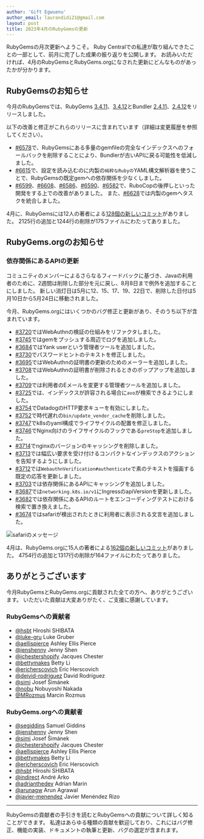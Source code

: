 ```yaml
---
author: 'Gift Egwuenu'
author_email: laurandidi21@gmail.com
layout: post
title: 2023年4月のRubyGemsの更新
---
```


RubyGemsの月次更新へようこそ。
Ruby Centralでの私達が取り組んできたことの一部として、前月に完了した成果の振り返りを公開します。
お読みいただければ、4月のRubyGemsとRubyGems.orgになされた更新にどんなものがあったかが分かります。

## RubyGemsのお知らせ

今月のRubyGemsでは、RubyGems
[3.4.11](https://github.com/rubygems/rubygems/blob/master/CHANGELOG.md#3411--2023-04-10)、[3.4.12](https://github.com/rubygems/rubygems/blob/master/CHANGELOG.md#3412--2023-04-11)とBundler
[2.4.11](https://github.com/rubygems/rubygems/blob/master/bundler/CHANGELOG.md#2411-april-10-2023)、[2.4.12](https://github.com/rubygems/rubygems/blob/master/bundler/CHANGELOG.md#2412-april-11-2023)をリリースしました。

以下の改善と修正がこれらのリリースに含まれています（詳細は変更履歴を参照してください）。

- [#6578](https://github.com/rubygems/rubygems/pull/6578)で、RubyGemsにある多量のgemfileの完全なインデックスへのフォールバックを削除することにより、Bundlerが古いAPIに戻る可能性を低減しました。
- [#6615](https://github.com/rubygems/rubygems/pull/6615)で、設定を読み込むのに内製の`純粋なRubyの`YAML構文解析器を使うことで、RubyGemsの既定gemへの依存関係を少なくしました。
- [#6599](https://github.com/rubygems/rubygems/pull/6599)、[#6608](https://github.com/rubygems/rubygems/pull/6608)、[#6586](https://github.com/rubygems/rubygems/pull/6586)、[#6590](https://github.com/rubygems/rubygems/pull/6590)、[#6582](https://github.com/rubygems/rubygems/pull/6582)で、RuboCopの後押しといった開発をする上での改善がありました。
  また、[#6628](https://github.com/rubygems/rubygems/pull/6628)では内製のgemへタスクを統合しました。

4月に、RubyGemsには12人の著者による[128個の新しいコミット](https://github.com/rubygems/rubygems/compare/master@%7B2023-04-01%7D...master@%7B2023-04-30%7D)がありました。
2125行の追加と1244行の削除が175ファイルにわたってありました。

## RubyGems.orgのお知らせ

### 依存関係にあるAPIの更新

コミュニティのメンバーによるさらなるフィードバックに基づき、Javaの利用者のために、2週間は削除した部分を元に戻し、8月8日まで例外を追加することにしました。
新しい消灯日は5月に12、15、17、19、22日で、削除した日付は5月10日から5月24日に移動されました。

今月、RubyGems.orgにはいくつかのバグ修正と更新があり、そのうち以下が含まれています。

- [#3720](https://github.com/rubygems/rubygems.org/pull/3720)ではWebAuthnの検証の仕組みをリファクタしました。
- [#3745](https://github.com/rubygems/rubygems.org/pull/3745)ではgemをプッシュする周辺でログを追加しました。
- [#3684](https://github.com/rubygems/rubygems.org/pull/3684)ではYank
  userという管理者ツールを追加しました。
- [#3730](https://github.com/rubygems/rubygems.org/pull/3730)でパスワードヒントのテキストを修正しました。
- [#3695](https://github.com/rubygems/rubygems.org/pull/3695)ではWebAuthnの証明書の更新のためのメーラーを追加しました。
- [#3708](https://github.com/rubygems/rubygems.org/pull/3708)ではWebAuthnの証明書が削除されるときのポップアップを追加しました。
- [#3709](https://github.com/rubygems/rubygems.org/pull/3709)では利用者のEメールを変更する管理者ツールを追加しました。
- [#3725](https://github.com/rubygems/rubygems.org/pull/3725)では、インデックスが許容される場合に`avo`が検索できるようにしました。
- [#3754](https://github.com/rubygems/rubygems.org/pull/3754)でDatadogのHTTP要求キューを有効にしました。
- [#3752](https://github.com/rubygems/rubygems.org/pull/3752)で時代遅れの`bin/update_vendor_cache`を削除しました。
- [#3747](https://github.com/rubygems/rubygems.org/pull/3747)でk8sのyaml構成でライフサイクルの配置を修正しました。
- [#3746](https://github.com/rubygems/rubygems.org/pull/3746)でNginx向けのライフサイクルのフックである`preStop`を追加しました。
- [#3714](https://github.com/rubygems/rubygems.org/pull/3714)でnginxのバージョンのキャッシングを削除しました。
- [#3713](https://github.com/rubygems/rubygems.org/pull/3713)では幅広い要求を受け付けるコンパクトなインデックスのアクションを告知するようにしました。
- [#3712](https://github.com/rubygems/rubygems.org/pull/3712)では`WebauthnVerification#authenticate`で素のテキストを描画する既定の応答を更新しました。
- [#3703](https://github.com/rubygems/rubygems.org/pull/3703)では依存関係にあるAPIにキャッシングを追加しました。
- [#3687](https://github.com/rubygems/rubygems.org/pull/3687)では`networking.k8s.io/v1`にIngressのapiVersionを更新しました。
- [#3682](https://github.com/rubygems/rubygems.org/pull/3682)では依存関係にあるAPIのルートをエンコーディングテストにおける検索で置き換えました。
- [#3674](https://github.com/rubygems/rubygems.org/pull/3674)ではsafariが検出されたときに利用者に表示される文言を追加しました。

![safariのメッセージ](https://res.cloudinary.com/lauragift/image/upload/w_800,h_400/v1684313721/229232078-ec42d109-2d9f-4dce-9cee-fe1124db6da4_ibdvg3.png)

4月は、RubyGems.orgに15人の著者による[162個の新しいコミット](https://github.com/rubygems/rubygems.org/compare/master@%7B2023-04-01%7D...master@%7B2023-04-31%7D)がありました。
4754行の追加と1317行の削除が164ファイルにわたってありました。


## ありがとうございます

今月RubyGemsとRubyGems.orgに貢献された全ての方へ、ありがとうございます。
いただいた貢献は大変ありがたく、ご支援に感謝しています。

### RubyGemsへの貢献者

- [@hsbt](https://github.com/hsbt) Hiroshi SHIBATA
- [@luke-gru](https://github.com/luke-gru) Luke Gruber
- [@aellispierce](https://github.com/aellispierce) Ashley Ellis Pierce
- [@jenshenny](https://github.com/jenshenny) Jenny Shen
- [@jchestershopify](https://github.com/jchestershopify) Jacques Chester
- [@bettymakes](https://github.com/bettymakes) Betty Li
- [@ericherscovich](https://github.com/ericherscovich) Eric Herscovich
- [@deivid-rodriguez](https://github.com/deivid-rodriguez) David Rodríguez
- [@simi](https://github.com/simi) Josef Šimánek
- [@nobu](https://github.com/nobu) Nobuyoshi Nakada
- [@MRozmus](https://github.com/MRozmus) Marcin Rozmus

### RubyGems.orgへの貢献者

- [@segiddins](https://github.com/segiddins) Samuel Giddins
- [@jenshenny](https://github.com/jenshenny) Jenny Shen
- [@simi](https://github.com/simi) Josef Šimánek
- [@jchestershopify](https://github.com/jchestershopify) Jacques Chester
- [@aellispierce](https://github.com/aellispierce) Ashley Ellis Pierce
- [@bettymakes](https://github.com/bettymakes) Betty Li
- [@ericherscovich](https://github.com/ericherscovich) Eric Herscovich
- [@hsbt](https://github.com/hsbt) Hiroshi SHIBATA
- [@indirect](https://github.com/indirect) André Arko
- [@adrianthedev](https://github.com/adrianthedev) Adrian Marin
- [@arunagw](https://github.com/arunagw) Arun Agrawal
- [@javier-menendez](https://github.com/javier-menendez) Javier Menéndez
  Rizo

---
RubyGemsの貢献者の手引きを読むとRubyGemsへの貢献について詳しく知ることができます。
私達はあらゆる種類の貢献を歓迎しており、これにはバグ修正、機能の実装、ドキュメントの執筆と更新、バグの選定が含まれます。
